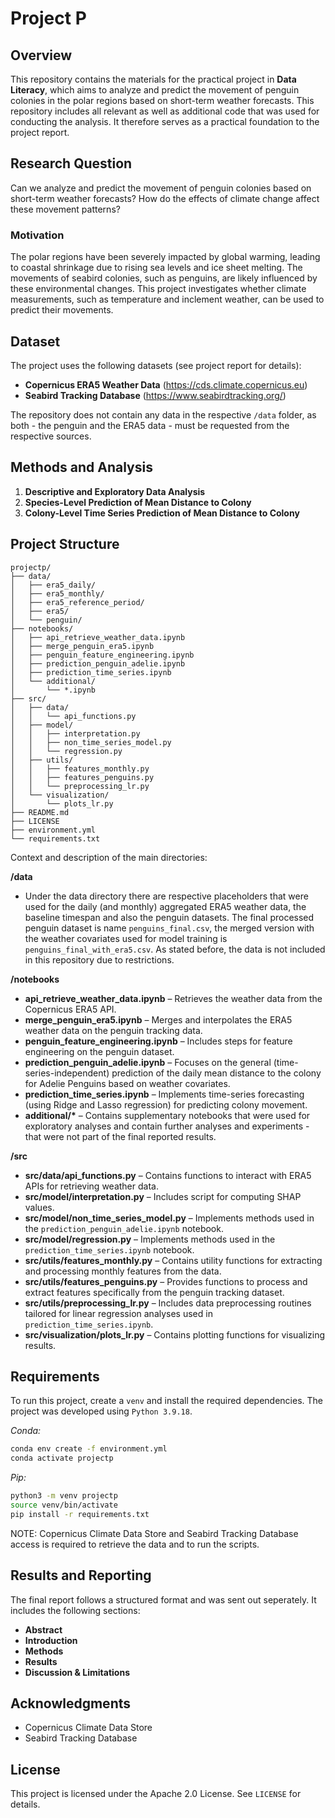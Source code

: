 # Project P

## Overview

This repository contains the materials for the practical project in **Data Literacy**, which aims to analyze and predict the movement of penguin colonies in the polar regions based on short-term weather forecasts. This repository includes all relevant as well as additional code that was used for conducting the analysis. It therefore serves as a practical foundation to the project report.

## Research Question

Can we analyze and predict the movement of penguin colonies based on short-term weather forecasts? How do the effects of climate change affect these movement patterns?

### Motivation

The polar regions have been severely impacted by global warming, leading to coastal shrinkage due to rising sea levels and ice sheet melting. The movements of seabird colonies, such as penguins, are likely influenced by these environmental changes. This project investigates whether climate measurements, such as temperature and inclement weather, can be used to predict their movements.

## Dataset

The project uses the following datasets (see project report for details):

- **Copernicus ERA5 Weather Data** (https://cds.climate.copernicus.eu)
- **Seabird Tracking Database** (https://www.seabirdtracking.org/)

The repository does not contain any data in the respective `/data` folder, as both - the penguin and the ERA5 data - must be requested from the respective sources.

## Methods and Analysis

1. **Descriptive and Exploratory Data Analysis**
2. **Species-Level Prediction of Mean Distance to Colony**
3. **Colony-Level Time Series Prediction of Mean Distance to Colony**

## Project Structure

```
projectp/
├── data/
│   ├── era5_daily/
│   ├── era5_monthly/
│   ├── era5_reference_period/
│   ├── era5/
│   └── penguin/
├── notebooks/
│   ├── api_retrieve_weather_data.ipynb
│   ├── merge_penguin_era5.ipynb
│   ├── penguin_feature_engineering.ipynb
│   ├── prediction_penguin_adelie.ipynb
│   ├── prediction_time_series.ipynb
│   └── additional/
│       └── *.ipynb
├── src/
│   ├── data/
│   │   └── api_functions.py
│   ├── model/
│   │   ├── interpretation.py
│   │   ├── non_time_series_model.py
│   │   └── regression.py
│   ├── utils/
│   │   ├── features_monthly.py
│   │   ├── features_penguins.py
│   │   └── preprocessing_lr.py
│   └── visualization/
│       └── plots_lr.py
├── README.md
├── LICENSE
├── environment.yml
└── requirements.txt
```

Context and description of the main directories:

**/data**

- Under the data directory there are respective placeholders that were used for the daily (and monthly) aggregated ERA5 weather data, the baseline timespan and also the penguin datasets. The final processed penguin dataset is name `penguins_final.csv`, the merged version with the weather covariates used for model training is `penguins_final_with_era5.csv`. As stated before, the data is not included in this repository due to restrictions.

**/notebooks**

- **api_retrieve_weather_data.ipynb** – Retrieves the weather data from the Copernicus ERA5 API.
- **merge_penguin_era5.ipynb** – Merges and interpolates the ERA5 weather data on the penguin tracking data.
- **penguin_feature_engineering.ipynb** – Includes steps for feature engineering on the penguin dataset.
- **prediction_penguin_adelie.ipynb** – Focuses on the general (time-series-independent) prediction of the daily mean distance to the colony for Adelie Penguins based on weather covariates.
- **prediction_time_series.ipynb** – Implements time-series forecasting (using Ridge and Lasso regression) for predicting colony movement.
- **additional/\*** – Contains supplementary notebooks that were used for exploratory analyses and contain further analyses and experiments - that were not part of the final reported results.

**/src**

- **src/data/api_functions.py** – Contains functions to interact with ERA5 APIs for retrieving weather data.
- **src/model/interpretation.py** – Includes script for computing SHAP values.
- **src/model/non_time_series_model.py** – Implements methods used in the `prediction_penguin_adelie.ipynb` notebook.
- **src/model/regression.py** – Implements methods used in the `prediction_time_series.ipynb` notebook.
- **src/utils/features_monthly.py** – Contains utility functions for extracting and processing monthly features from the data.
- **src/utils/features_penguins.py** – Provides functions to process and extract features specifically from the penguin tracking dataset.
- **src/utils/preprocessing_lr.py** – Includes data preprocessing routines tailored for linear regression analyses used in `prediction_time_series.ipynb`.
- **src/visualization/plots_lr.py** – Contains plotting functions for visualizing results.

## Requirements

To run this project, create a `venv` and install the required dependencies. The project was developed using `Python 3.9.18`.

_Conda:_

```bash
conda env create -f environment.yml
conda activate projectp
```

_Pip:_

```bash
python3 -m venv projectp
source venv/bin/activate
pip install -r requirements.txt
```

NOTE: Copernicus Climate Data Store and Seabird Tracking Database access is required to retrieve the data and to run the scripts.

## Results and Reporting

The final report follows a structured format and was sent out seperately. It includes the following sections:

- **Abstract**
- **Introduction**
- **Methods**
- **Results**
- **Discussion & Limitations**

## Acknowledgments

- Copernicus Climate Data Store
- Seabird Tracking Database

## License

This project is licensed under the Apache 2.0 License. See `LICENSE` for details.

